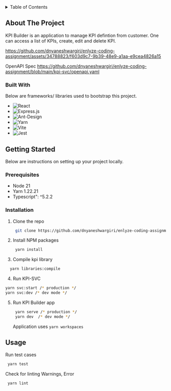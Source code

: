<!-- TABLE OF CONTENTS -->
<details>
  <summary>Table of Contents</summary>
  <ol>
    <li>
      <a href="#about-the-project">About The Project</a>
      <ul>
        <li><a href="#built-with">Built With</a></li>
      </ul>
    </li>
    <li>
      <a href="#getting-started">Getting Started</a>
      <ul>
        <li><a href="#prerequisites">Prerequisites</a></li>
        <li><a href="#installation">Installation</a></li>
      </ul>
    </li>
    <li><a href="#usage">Usage</a></li>
  </ol>
</details>

<!-- ABOUT THE PROJECT -->

## About The Project

KPI Builder is an application to manage KPI defintion from customer. One can access a list of KPIs, create, edit and delete KPI.

https://github.com/dnyaneshwargiri/enlyze-coding-assignment/assets/34788823/f603d9c7-9b39-48e9-a1aa-e9cea4826a15

OpenAPI Spec https://github.com/dnyaneshwargiri/enlyze-coding-assignment/blob/main/kpi-svc/openapi.yaml

### Built With

Below are frameworks/ libraries used to bootstrap this project.

- ![React](https://img.shields.io/badge/react-%2320232a.svg?style=for-the-badge&logo=react&logoColor=%2361DAFB)
- ![Express.js](https://img.shields.io/badge/express.js-%23404d59.svg?style=for-the-badge&logo=express&logoColor=%2361DAFB)
- ![Ant-Design](https://img.shields.io/badge/-AntDesign-%230170FE?style=for-the-badge&logo=ant-design&logoColor=white)
- ![Yarn](https://img.shields.io/badge/yarn-%232C8EBB.svg?style=for-the-badge&logo=yarn&logoColor=white)
- ![Vite](https://img.shields.io/badge/vite-%23646CFF.svg?style=for-the-badge&logo=vite&logoColor=white)
- ![Jest](https://img.shields.io/badge/-jest-%23C21325?style=for-the-badge&logo=jest&logoColor=white)

## Getting Started

Below are instructions on setting up your project locally.

### Prerequisites

- Node 21
- Yarn 1.22.21
- Typescript": ^5.2.2

### Installation

1. Clone the repo
   ```sh
    git clone https://github.com/dnyaneshwargiri/enlyze-coding-assignment.git
   ```
2. Install NPM packages
   ```sh
    yarn install
   ```
3. Compile kpi library
  ```sh
    yarn libraries:compile
  ```

4. Run KPI-SVC
  ```sh
  yarn svc:start /* production */
  yarn svc:dev /* dev mode */
  ```

5. Run KPI Builder app
   ```sh
    yarn serve /* production */
    yarn dev  /* dev mode */
   ```

   Application uses `yarn workspaces`

## Usage

Run test cases

```sh
 yarn test
```

Check for linting Warnings, Error

```sh
 yarn lint
```
